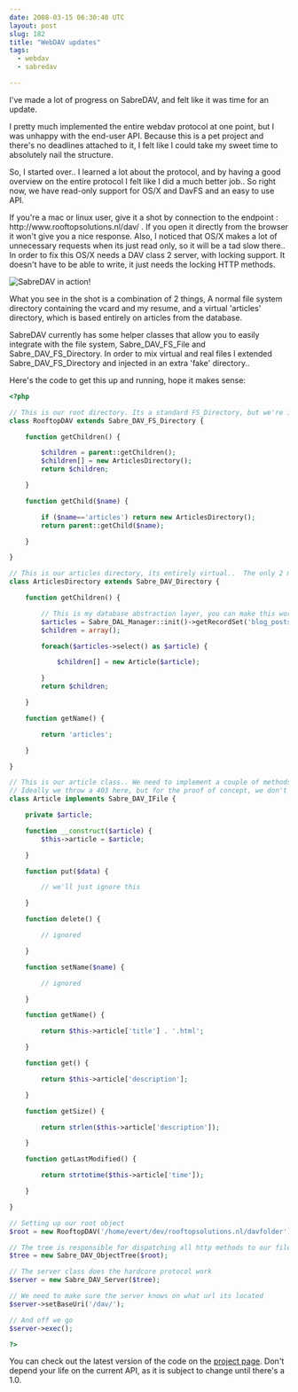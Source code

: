 ```yaml
---
date: 2008-03-15 06:30:40 UTC
layout: post
slug: 182
title: "WebDAV updates"
tags:
  - webdav
  - sabredav

---
```

<p>I've made a lot of progress on SabreDAV, and felt like it was time for an update.</p>

<p>I pretty much implemented the entire webdav protocol at one point, but I was unhappy with the end-user API. Because this is a pet project and there's no deadlines attached to it, I felt like I could take my sweet time to absolutely nail the structure.</p>

<p>So, I started over.. I learned a lot about the protocol, and by having a good overview on the entire protocol I felt like I did a much better job.. So right now, we have read-only support for OS/X and DavFS and an easy to use API.</p>

<p>If you're a mac or linux user, give it a shot by connection to the endpoint : http://www.rooftopsolutions.nl/dav/ . If you open it directly from the browser it won't give you a nice response. Also, I noticed that OS/X makes a lot of unnecessary requests when its just read only, so it will be a tad slow there.. In order to fix this OS/X needs a DAV class 2 server, with locking support. It doesn't have to be able to write, it just needs the locking HTTP methods.</p>

<p>
<img src="http://www.rooftopsolutions.nl/resources/images/posts/davshot.png" alt="SabreDAV in action!" />
</p>

<p>What you see in the shot is a combination of 2 things, A normal file system directory containing the vcard and my resume, and a virtual 'articles' directory, which is based entirely on articles from the database.</p>

<p>SabreDAV currently has some helper classes that allow you to easily integrate with the file system, Sabre_DAV_FS_File and Sabre_DAV_FS_Directory. In order to mix virtual and real files I extended Sabre_DAV_FS_Directory and injected in an extra 'fake' directory..</p>

<p>Here's the code to get this up and running, hope it makes sense:</p>

```php
<?php

// This is our root directory. Its a standard FS_Directory, but we're injecting the virtual 'articles' directory.
class RooftopDAV extends Sabre_DAV_FS_Directory {

    function getChildren() {

        $children = parent::getChildren();
        $children[] = new ArticlesDirectory();
        return $children;

    }

    function getChild($name) {

        if ($name=='articles') return new ArticlesDirectory();
        return parent::getChild($name);

    }

}

// This is our articles directory, its entirely virtual..  The only 2 methods we need to implement are getName and getChildren
class ArticlesDirectory extends Sabre_DAV_Directory {

    function getChildren() {

        // This is my database abstraction layer, you can make this work for any database (-library/-layer)
        $articles = Sabre_DAL_Manager::init()->getRecordSet('blog_posts');
        $children = array();

        foreach($articles->select() as $article) {

            $children[] = new Article($article);

        }
        return $children;

    }

    function getName() {

        return 'articles';

    }

}

// This is our article class.. We need to implement a couple of methods and we're ignoring all methods that change the file.
// Ideally we throw a 403 here, but for the proof of concept, we don't care
class Article implements Sabre_DAV_IFile {

    private $article;

    function __construct($article) {
        $this->article = $article;

    }

    function put($data) {

        // we'll just ignore this

    }

    function delete() {

        // ignored

    }

    function setName($name) {

        // ignored

    }

    function getName() {

        return $this->article['title'] . '.html';

    }

    function get() {

        return $this->article['description'];

    }

    function getSize() {

        return strlen($this->article['description']);

    }

    function getLastModified() {

        return strtotime($this->article['time']);

    }

}

// Setting up our root object
$root = new RooftopDAV('/home/evert/dev/rooftopsolutions.nl/davfolder');

// The tree is responsible for dispatching all http methods to our file and directory objects
$tree = new Sabre_DAV_ObjectTree($root);

// The server class does the hardcore protocol work
$server = new Sabre_DAV_Server($tree);

// We need to make sure the server knows on what url its located
$server->setBaseUri('/dav/');

// And off we go
$server->exec();

?>
```

<p>You can check out the latest version of the code on the <a href="http://code.google.com/p/sabredav/">project page</a>. Don't depend your life on the current API, as it is subject to change until there's a 1.0.</p>
